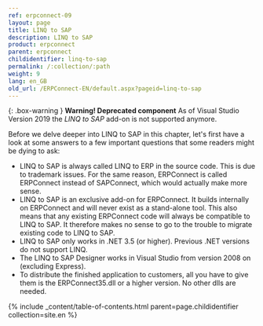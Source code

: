 ```yaml
---
ref: erpconnect-09
layout: page
title: LINQ to SAP
description: LINQ to SAP
product: erpconnect
parent: erpconnect
childidentifier: linq-to-sap
permalink: /:collection/:path
weight: 9
lang: en_GB
old_url: /ERPConnect-EN/default.aspx?pageid=linq-to-sap
---
```


{: .box-warning }
**Warning! Deprecated component** 
As of Visual Studio Version 2019 the *LINQ to SAP* add-on is not supported anymore.

Before we delve deeper into LINQ to SAP in this chapter, let's first have a look at some answers to a few important questions that some readers might be dying to ask:

- LINQ to SAP is always called LINQ to ERP in the source code. This is due to trademark issues. For the same reason, ERPConnect is called ERPConnect instead of SAPConnect, which would actually make more sense. 
- LINQ to SAP is an exclusive add-on for ERPConnect. It builds internally on ERPConnect and will never exist as a stand-alone tool. This also means that any existing ERPConnect code will always be compatible to LINQ to SAP. It therefore makes no sense to go to the trouble to migrate existing code to LINQ to SAP. 
- LINQ to SAP only works in .NET 3.5 (or higher). Previous .NET versions do not support LINQ.
- The LINQ to SAP Designer works in Visual Studio from version 2008 on (excluding Express).
- To distribute the finished application to customers, all you have to give them is the ERPConnect35.dll or a higher version. No other dlls are needed.

{% include _content/table-of-contents.html parent=page.childidentifier collection=site.en %}